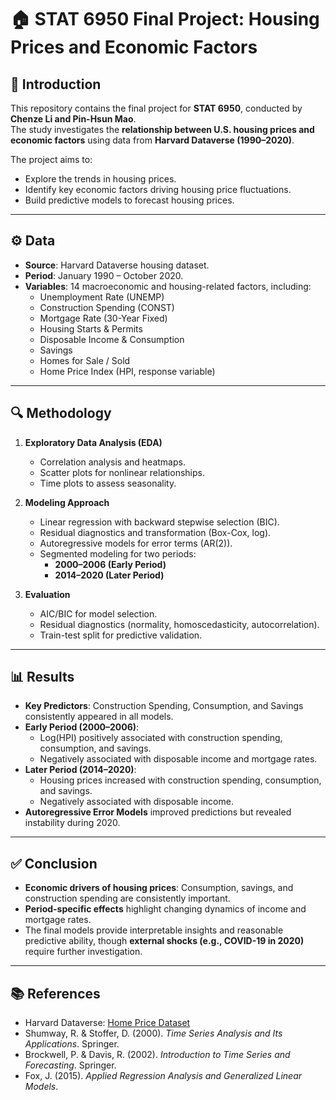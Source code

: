 # 🏠 STAT 6950 Final Project: Housing Prices and Economic Factors

## 📖 Introduction
This repository contains the final project for **STAT 6950**, conducted by **Chenze Li and Pin-Hsun Mao**.  
The study investigates the **relationship between U.S. housing prices and economic factors** using data from **Harvard Dataverse (1990–2020)**.  

The project aims to:
- Explore the trends in housing prices.  
- Identify key economic factors driving housing price fluctuations.  
- Build predictive models to forecast housing prices.  

---

## ⚙️ Data
- **Source**: Harvard Dataverse housing dataset.  
- **Period**: January 1990 – October 2020.  
- **Variables**: 14 macroeconomic and housing-related factors, including:  
  - Unemployment Rate (UNEMP)  
  - Construction Spending (CONST)  
  - Mortgage Rate (30-Year Fixed)  
  - Housing Starts & Permits  
  - Disposable Income & Consumption  
  - Savings  
  - Homes for Sale / Sold  
  - Home Price Index (HPI, response variable)  

---

## 🔍 Methodology
1. **Exploratory Data Analysis (EDA)**  
   - Correlation analysis and heatmaps.  
   - Scatter plots for nonlinear relationships.  
   - Time plots to assess seasonality.  

2. **Modeling Approach**  
   - Linear regression with backward stepwise selection (BIC).  
   - Residual diagnostics and transformation (Box-Cox, log).  
   - Autoregressive models for error terms (AR(2)).  
   - Segmented modeling for two periods:  
     - **2000–2006 (Early Period)**  
     - **2014–2020 (Later Period)**  

3. **Evaluation**  
   - AIC/BIC for model selection.  
   - Residual diagnostics (normality, homoscedasticity, autocorrelation).  
   - Train-test split for predictive validation.  

---

## 📊 Results
- **Key Predictors**: Construction Spending, Consumption, and Savings consistently appeared in all models.  
- **Early Period (2000–2006)**:  
  - Log(HPI) positively associated with construction spending, consumption, and savings.  
  - Negatively associated with disposable income and mortgage rates.  
- **Later Period (2014–2020)**:  
  - Housing prices increased with construction spending, consumption, and savings.  
  - Negatively associated with disposable income.  
- **Autoregressive Error Models** improved predictions but revealed instability during 2020.  

---

## ✅ Conclusion
- **Economic drivers of housing prices**: Consumption, savings, and construction spending are consistently important.  
- **Period-specific effects** highlight changing dynamics of income and mortgage rates.  
- The final models provide interpretable insights and reasonable predictive ability, though **external shocks (e.g., COVID-19 in 2020)** require further investigation.  

---

## 📚 References
- Harvard Dataverse: [Home Price Dataset](https://dataverse.harvard.edu/dataverse/HomePrice)  
- Shumway, R. & Stoffer, D. (2000). *Time Series Analysis and Its Applications*. Springer.  
- Brockwell, P. & Davis, R. (2002). *Introduction to Time Series and Forecasting*. Springer.  
- Fox, J. (2015). *Applied Regression Analysis and Generalized Linear Models*.  

